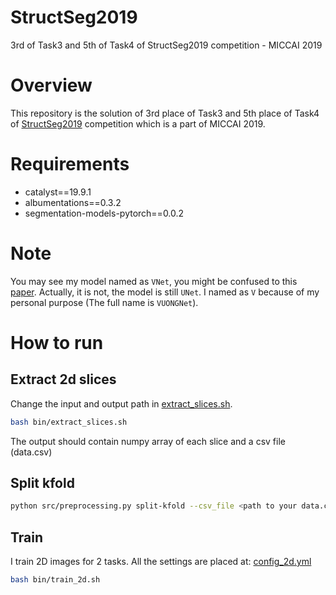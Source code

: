 # StructSeg2019
3rd of Task3 and 5th of Task4 of StructSeg2019 competition - MICCAI 2019

# Overview  

This repository is the solution of 3rd place of Task3 and 5th place of Task4 of [StructSeg2019](https://structseg2019.grand-challenge.org/) competition which is a part of MICCAI 2019. 


# Requirements 
- catalyst==19.9.1 
- albumentations==0.3.2 
- segmentation-models-pytorch==0.0.2 


# Note 
You may see my model named as `VNet`, you might be confused to this [paper](https://arxiv.org/abs/1606.04797). 
Actually, it is not, the model is still `UNet`. I named as `V` because of my personal purpose (The full name is `VUONGNet`). 

# How to run 

## Extract 2d slices 
Change the input and output path in [extract_slices.sh](bin/extract_slices.sh#L22). 

```bash
bash bin/extract_slices.sh
``` 

The output should contain numpy array of each slice and a csv file (data.csv)

## Split kfold 

```bash 
python src/preprocessing.py split-kfold --csv_file <path to your data.csv file> --n_folds 5 --out_dir <path to your output> 
```

## Train 

I train 2D images for 2 tasks.
All the settings are placed at: [config_2d.yml](configs/config_2d.yml)

```bash 
bash bin/train_2d.sh 
```
